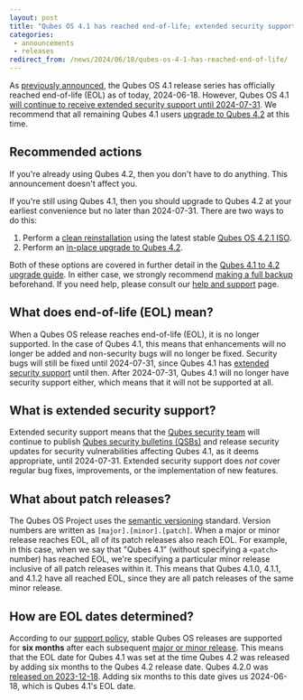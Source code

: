```yaml
---
layout: post
title: "Qubes OS 4.1 has reached end-of-life; extended security support continues until 2024-07-31"
categories:
 - announcements
 - releases
redirect_from: /news/2024/06/18/qubes-os-4-1-has-reached-end-of-life/
---
```


As [previously announced](/news/2024/03/26/qubes-os-4-1-reaches-eol-on-2024-06-18/), the Qubes OS 4.1 release series has officially reached end-of-life (EOL) as of today, 2024-06-18. However, Qubes OS 4.1 [will continue to receive extended security support until 2024-07-31](/news/2024/05/10/qubes-os-4-1-to-receive-extended-support-until-2024-07-31/). We recommend that all remaining Qubes 4.1 users [upgrade to Qubes 4.2](/doc/upgrade/4.2/) at this time.

## Recommended actions

If you're already using Qubes 4.2, then you don't have to do anything. This announcement doesn't affect you.

If you're still using Qubes 4.1, then you should upgrade to Qubes 4.2 at your earliest convenience but no later than 2024-07-31. There are two ways to do this:

1. Perform a [clean reinstallation](https://doc.qubes-os.org/en/latest/user/downloading-installing-upgrading/upgrade/4_2.html#clean-installation) using the latest stable [Qubes OS 4.2.1 ISO](/downloads/).
2. Perform an [in-place upgrade to Qubes 4.2](https://doc.qubes-os.org/en/latest/user/downloading-installing-upgrading/upgrade/4_2.html#in-place-upgrade).

Both of these options are covered in further detail in the [Qubes 4.1 to 4.2 upgrade guide](/doc/upgrade/4.2/). In either case, we strongly recommend [making a full backup](/doc/how-to-back-up-restore-and-migrate/) beforehand. If you need help, please consult our [help and support](/support/) page.

## What does end-of-life (EOL) mean?

When a Qubes OS release reaches end-of-life (EOL), it is no longer supported. In the case of Qubes 4.1, this means that enhancements will no longer be added and non-security bugs will no longer be fixed. Security bugs will still be fixed until 2024-07-31, since Qubes 4.1 has [extended security support](/news/2024/05/10/qubes-os-4-1-to-receive-extended-support-until-2024-07-31/) until then. After 2024-07-31, Qubes 4.1 will no longer have security support either, which means that it will not be supported at all.

## What is extended security support?

Extended security support means that the [Qubes security team](https://doc.qubes-os.org/en/latest/project-security/security.html#qubes-security-team) will continue to publish [Qubes security bulletins (QSBs)](/security/qsb/) and release security updates for security vulnerabilities affecting Qubes 4.1, as it deems appropriate, until 2024-07-31. Extended security support does *not* cover regular bug fixes, improvements, or the implementation of new features.

## What about patch releases?

The Qubes OS Project uses the [semantic versioning](https://semver.org/) standard. Version numbers are written as `[major].[minor].[patch]`. When a major or minor release reaches EOL, all of its patch releases also reach EOL. For example, in this case, when we say that "Qubes 4.1" (without specifying a `<patch>` number) has reached EOL, we're specifying a particular minor release inclusive of all patch releases within it. This means that Qubes 4.1.0, 4.1.1, and 4.1.2 have all reached EOL, since they are all patch releases of the same minor release.

## How are EOL dates determined?

According to our [support policy](/doc/supported-releases/), stable Qubes OS releases are supported for **six months** after each subsequent [major or minor release](/doc/version-scheme/). This means that the EOL date for Qubes 4.1 was set at the time Qubes 4.2 was released by adding six months to the Qubes 4.2 release date. Qubes 4.2.0 was [released on 2023-12-18](/news/2023/12/18/qubes-os-4-2-0-has-been-released/). Adding six months to this date gives us 2024-06-18, which is Qubes 4.1's EOL date.
